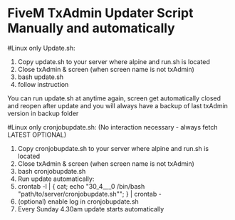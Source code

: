 # FiveM TxAdmin Updater Script Manually and automatically

#Linux only
Update.sh:

1. Copy update.sh to your server where alpine and run.sh is located
2. Close txAdmin & screen  (when screen name is not txAdmin)
3. bash update.sh
4. follow instruction

You can run update.sh at anytime again, screen get automatically closed and reopen after update and you will always have a backup of last txAdmin version in backup folder

#Linux only
cronjobupdate.sh:
(No interaction necessary - always fetch LATEST OPTIONAL)

1. Copy cronjobupdate.sh to your server where alpine and run.sh is located
2. Close txAdmin & screen  (when screen name is not txAdmin)
3. bash cronjobupdate.sh
4. Run update automatically: 
5. crontab -l | { cat; echo "30_4_*_*_0 /bin/bash "path/to/server/cronjobupdate.sh""; } | crontab -
6. (optional) enable log in cronjobupdate.sh
7. Every Sunday 4.30am update starts automatically
